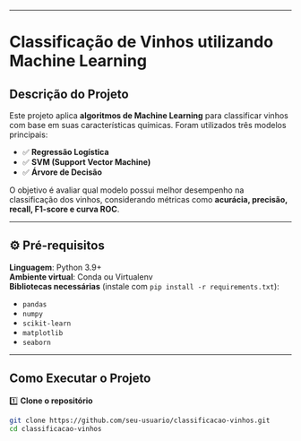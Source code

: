 
---
# **Classificação de Vinhos utilizando Machine Learning**

## **Descrição do Projeto**  
Este projeto aplica **algoritmos de Machine Learning** para classificar vinhos com base em suas características químicas. Foram utilizados três modelos principais:  

- ✅ **Regressão Logística**  
- ✅ **SVM (Support Vector Machine)**  
- ✅ **Árvore de Decisão**  

O objetivo é avaliar qual modelo possui melhor desempenho na classificação dos vinhos, considerando métricas como **acurácia, precisão, recall, F1-score e curva ROC**.  

---

## ⚙ **Pré-requisitos**  

**Linguagem**: Python 3.9+  
**Ambiente virtual**: Conda ou Virtualenv  
**Bibliotecas necessárias** (instale com `pip install -r requirements.txt`):  

- `pandas`  
- `numpy`  
- `scikit-learn`  
- `matplotlib`  
- `seaborn`  

---

## **Como Executar o Projeto**  

1️⃣ **Clone o repositório**  
```bash
git clone https://github.com/seu-usuario/classificacao-vinhos.git
cd classificacao-vinhos
